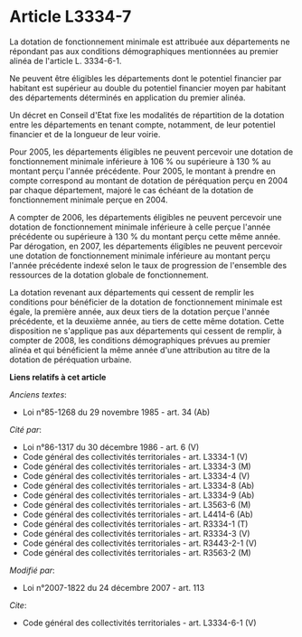 # Article L3334-7

La dotation de fonctionnement minimale est attribuée aux départements ne répondant pas aux conditions démographiques
mentionnées au premier alinéa de l'article L. 3334-6-1. 

Ne peuvent être éligibles les départements dont le potentiel financier par habitant est supérieur au double du potentiel
financier moyen par habitant des départements déterminés en application du premier alinéa. 

Un décret en Conseil d'Etat fixe les modalités de répartition de la dotation entre les départements en tenant compte,
notamment, de leur potentiel financier et de la longueur de leur voirie. 

Pour 2005, les départements éligibles ne peuvent percevoir une dotation de fonctionnement minimale inférieure à 106 % ou
supérieure à 130 % au montant perçu l'année précédente. Pour 2005, le montant à prendre en compte correspond au montant de
dotation de péréquation perçu en 2004 par chaque département, majoré le cas échéant de la dotation de fonctionnement minimale
perçue en 2004.

A compter de 2006, les départements éligibles ne peuvent percevoir une dotation de fonctionnement minimale inférieure à celle
perçue l'année précédente ou supérieure à 130 % du montant perçu cette même année. Par dérogation, en 2007, les départements
éligibles ne peuvent percevoir une dotation de fonctionnement minimale inférieure au montant perçu l'année précédente indexé
selon le taux de progression de l'ensemble des ressources de la dotation globale de fonctionnement. 

La dotation revenant aux départements qui cessent de remplir les conditions pour bénéficier de la dotation de fonctionnement
minimale est égale, la première année, aux deux tiers de la dotation perçue l'année précédente, et la deuxième année, au
tiers de cette même dotation. Cette disposition ne s'applique pas aux départements qui cessent de remplir, à compter de 2008,
les conditions démographiques prévues au premier alinéa et qui bénéficient la même année d'une attribution au titre de la
dotation de péréquation urbaine.

**Liens relatifs à cet article**

_Anciens textes_:

  - Loi n°85-1268 du 29 novembre 1985 - art. 34 (Ab)

_Cité par_:

  - Loi n°86-1317 du 30 décembre 1986 - art. 6 (V)
  - Code général des collectivités territoriales - art. L3334-1 (V)
  - Code général des collectivités territoriales - art. L3334-3 (M)
  - Code général des collectivités territoriales - art. L3334-4 (V)
  - Code général des collectivités territoriales - art. L3334-8 (Ab)
  - Code général des collectivités territoriales - art. L3334-9 (Ab)
  - Code général des collectivités territoriales - art. L3563-6 (M)
  - Code général des collectivités territoriales - art. L4414-6 (Ab)
  - Code général des collectivités territoriales - art. R3334-1 (T)
  - Code général des collectivités territoriales - art. R3334-3 (V)
  - Code général des collectivités territoriales - art. R3443-2-1 (V)
  - Code général des collectivités territoriales - art. R3563-2 (M)

_Modifié par_:

  - Loi n°2007-1822 du 24 décembre 2007 - art. 113

_Cite_:

  - Code général des collectivités territoriales - art. L3334-6-1 (V)
